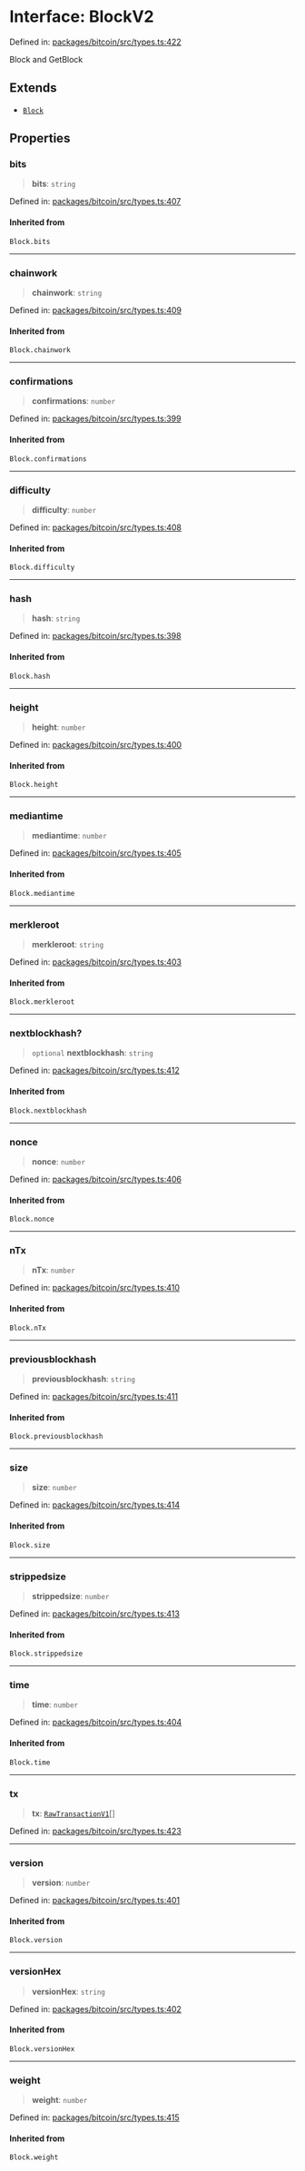 # Interface: BlockV2

Defined in: [packages/bitcoin/src/types.ts:422](https://github.com/dcdpr/did-btcr2-js/blob/c82bc5c69016e1146a0c52c6e6b21621f5abd6d4/packages/bitcoin/src/types.ts#L422)

Block and GetBlock

## Extends

- [`Block`](../type-aliases/Block.md)

## Properties

### bits

> **bits**: `string`

Defined in: [packages/bitcoin/src/types.ts:407](https://github.com/dcdpr/did-btcr2-js/blob/c82bc5c69016e1146a0c52c6e6b21621f5abd6d4/packages/bitcoin/src/types.ts#L407)

#### Inherited from

`Block.bits`

***

### chainwork

> **chainwork**: `string`

Defined in: [packages/bitcoin/src/types.ts:409](https://github.com/dcdpr/did-btcr2-js/blob/c82bc5c69016e1146a0c52c6e6b21621f5abd6d4/packages/bitcoin/src/types.ts#L409)

#### Inherited from

`Block.chainwork`

***

### confirmations

> **confirmations**: `number`

Defined in: [packages/bitcoin/src/types.ts:399](https://github.com/dcdpr/did-btcr2-js/blob/c82bc5c69016e1146a0c52c6e6b21621f5abd6d4/packages/bitcoin/src/types.ts#L399)

#### Inherited from

`Block.confirmations`

***

### difficulty

> **difficulty**: `number`

Defined in: [packages/bitcoin/src/types.ts:408](https://github.com/dcdpr/did-btcr2-js/blob/c82bc5c69016e1146a0c52c6e6b21621f5abd6d4/packages/bitcoin/src/types.ts#L408)

#### Inherited from

`Block.difficulty`

***

### hash

> **hash**: `string`

Defined in: [packages/bitcoin/src/types.ts:398](https://github.com/dcdpr/did-btcr2-js/blob/c82bc5c69016e1146a0c52c6e6b21621f5abd6d4/packages/bitcoin/src/types.ts#L398)

#### Inherited from

`Block.hash`

***

### height

> **height**: `number`

Defined in: [packages/bitcoin/src/types.ts:400](https://github.com/dcdpr/did-btcr2-js/blob/c82bc5c69016e1146a0c52c6e6b21621f5abd6d4/packages/bitcoin/src/types.ts#L400)

#### Inherited from

`Block.height`

***

### mediantime

> **mediantime**: `number`

Defined in: [packages/bitcoin/src/types.ts:405](https://github.com/dcdpr/did-btcr2-js/blob/c82bc5c69016e1146a0c52c6e6b21621f5abd6d4/packages/bitcoin/src/types.ts#L405)

#### Inherited from

`Block.mediantime`

***

### merkleroot

> **merkleroot**: `string`

Defined in: [packages/bitcoin/src/types.ts:403](https://github.com/dcdpr/did-btcr2-js/blob/c82bc5c69016e1146a0c52c6e6b21621f5abd6d4/packages/bitcoin/src/types.ts#L403)

#### Inherited from

`Block.merkleroot`

***

### nextblockhash?

> `optional` **nextblockhash**: `string`

Defined in: [packages/bitcoin/src/types.ts:412](https://github.com/dcdpr/did-btcr2-js/blob/c82bc5c69016e1146a0c52c6e6b21621f5abd6d4/packages/bitcoin/src/types.ts#L412)

#### Inherited from

`Block.nextblockhash`

***

### nonce

> **nonce**: `number`

Defined in: [packages/bitcoin/src/types.ts:406](https://github.com/dcdpr/did-btcr2-js/blob/c82bc5c69016e1146a0c52c6e6b21621f5abd6d4/packages/bitcoin/src/types.ts#L406)

#### Inherited from

`Block.nonce`

***

### nTx

> **nTx**: `number`

Defined in: [packages/bitcoin/src/types.ts:410](https://github.com/dcdpr/did-btcr2-js/blob/c82bc5c69016e1146a0c52c6e6b21621f5abd6d4/packages/bitcoin/src/types.ts#L410)

#### Inherited from

`Block.nTx`

***

### previousblockhash

> **previousblockhash**: `string`

Defined in: [packages/bitcoin/src/types.ts:411](https://github.com/dcdpr/did-btcr2-js/blob/c82bc5c69016e1146a0c52c6e6b21621f5abd6d4/packages/bitcoin/src/types.ts#L411)

#### Inherited from

`Block.previousblockhash`

***

### size

> **size**: `number`

Defined in: [packages/bitcoin/src/types.ts:414](https://github.com/dcdpr/did-btcr2-js/blob/c82bc5c69016e1146a0c52c6e6b21621f5abd6d4/packages/bitcoin/src/types.ts#L414)

#### Inherited from

`Block.size`

***

### strippedsize

> **strippedsize**: `number`

Defined in: [packages/bitcoin/src/types.ts:413](https://github.com/dcdpr/did-btcr2-js/blob/c82bc5c69016e1146a0c52c6e6b21621f5abd6d4/packages/bitcoin/src/types.ts#L413)

#### Inherited from

`Block.strippedsize`

***

### time

> **time**: `number`

Defined in: [packages/bitcoin/src/types.ts:404](https://github.com/dcdpr/did-btcr2-js/blob/c82bc5c69016e1146a0c52c6e6b21621f5abd6d4/packages/bitcoin/src/types.ts#L404)

#### Inherited from

`Block.time`

***

### tx

> **tx**: [`RawTransactionV1`](RawTransactionV1.md)[]

Defined in: [packages/bitcoin/src/types.ts:423](https://github.com/dcdpr/did-btcr2-js/blob/c82bc5c69016e1146a0c52c6e6b21621f5abd6d4/packages/bitcoin/src/types.ts#L423)

***

### version

> **version**: `number`

Defined in: [packages/bitcoin/src/types.ts:401](https://github.com/dcdpr/did-btcr2-js/blob/c82bc5c69016e1146a0c52c6e6b21621f5abd6d4/packages/bitcoin/src/types.ts#L401)

#### Inherited from

`Block.version`

***

### versionHex

> **versionHex**: `string`

Defined in: [packages/bitcoin/src/types.ts:402](https://github.com/dcdpr/did-btcr2-js/blob/c82bc5c69016e1146a0c52c6e6b21621f5abd6d4/packages/bitcoin/src/types.ts#L402)

#### Inherited from

`Block.versionHex`

***

### weight

> **weight**: `number`

Defined in: [packages/bitcoin/src/types.ts:415](https://github.com/dcdpr/did-btcr2-js/blob/c82bc5c69016e1146a0c52c6e6b21621f5abd6d4/packages/bitcoin/src/types.ts#L415)

#### Inherited from

`Block.weight`
